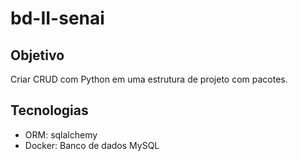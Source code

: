 # bd-II-senai

## Objetivo
Criar CRUD com Python em uma estrutura de projeto com pacotes.

## Tecnologias
- ORM: sqlalchemy
- Docker: Banco de dados MySQL